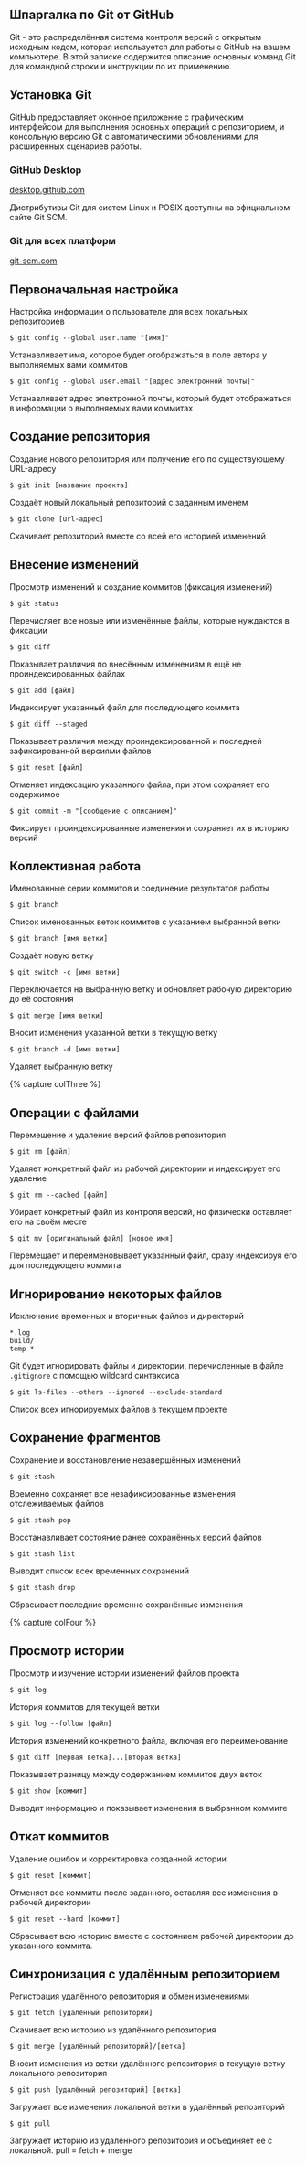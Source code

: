 ## Шпаргалка по Git от GitHub

Git - это распределённая система контроля версий с открытым исходным кодом, которая используется для работы с GitHub на вашем компьютере. В этой записке содержится описание основных команд Git для командной строки и инструкции по их применению.


## Установка Git
GitHub предоставляет оконное приложение с графическим интерфейсом для выполнения основных операций с репозиторием, и
консольную версию Git с автоматическими обновлениями для расширенных сценариев работы.

### GitHub Desktop
[desktop.github.com](https://desktop.github.com)

Дистрибутивы Git для систем Linux и POSIX доступны на официальном сайте Git SCM.

### Git для всех платформ
[git-scm.com](https://git-scm.com)

## Первоначальная настройка
Настройка информации о пользователе для всех локальных репозиториев

```$ git config --global user.name "[имя]"```

Устанавливает имя, которое будет отображаться в поле автора у выполняемых вами коммитов


```$ git config --global user.email "[адрес электронной почты]"```

Устанавливает адрес электронной почты, который будет отображаться в информации о выполняемых вами коммитах


## Создание репозитория
Создание нового репозитория или получение его по существующему URL-адресу


```$ git init [название проекта]```

Создаёт новый локальный репозиторий с заданным именем


```$ git clone [url-адрес]```

Скачивает репозиторий вместе со всей его историей изменений


## Внесение изменений
Просмотр изменений и создание коммитов (фиксация изменений)


```$ git status```

Перечисляет все новые или изменённые файлы, которые нуждаются в фиксации


```$ git diff```

Показывает различия по внесённым изменениям в ещё не проиндексированных файлах


```$ git add [файл]```

Индексирует указанный файл для последующего коммита


```$ git diff --staged```

Показывает различия между проиндексированной и последней зафиксированной версиями файлов


```$ git reset [файл]```

Отменяет индексацию указанного файла, при этом сохраняет его содержимое


```$ git commit -m "[сообщение с описанием]"```


Фиксирует проиндексированные изменения и сохраняет их в историю версий

## Коллективная работа
Именованные серии коммитов и соединение результатов работы


```$ git branch```

Список именованных веток коммитов с указанием выбранной ветки


```$ git branch [имя ветки]```

Создаёт новую ветку


```$ git switch -c [имя ветки]```

Переключается на выбранную ветку и обновляет рабочую директорию до её состояния


```$ git merge [имя ветки]```

Вносит изменения указанной ветки в текущую ветку


```$ git branch -d [имя ветки]```

Удаляет выбранную ветку


{% capture colThree %}
## Операции с файлами
Перемещение и удаление версий файлов репозитория


```$ git rm [файл]```

Удаляет конкретный файл из рабочей директории и индексирует его удаление


```$ git rm --cached [файл]```

Убирает конкретный файл из контроля версий, но физически оставляет его на своём месте


```$ git mv [оригинальный файл] [новое имя]```

Перемещает и переименовывает указанный файл, сразу индексируя его для последующего коммита

## Игнорирование некоторых файлов
Исключение временных и вторичных файлов и директорий

```
*.log
build/
temp-*
```

Git будет игнорировать файлы и директории, перечисленные в файле `.gitignore` с помощью wildcard синтаксиса


```$ git ls-files --others --ignored --exclude-standard```

Список всех игнорируемых файлов в текущем проекте

## Сохранение фрагментов
Сохранение и восстановление незавершённых изменений


```$ git stash```

Временно сохраняет все незафиксированные изменения отслеживаемых файлов


```$ git stash pop```

Восстанавливает состояние ранее сохранённых версий файлов


```$ git stash list```

Выводит список всех временных сохранений


```$ git stash drop```

Сбрасывает последние временно сохранённыe изменения

{% capture colFour %}
## Просмотр истории
Просмотр и изучение истории изменений файлов проекта


```$ git log```

История коммитов для текущей ветки


```$ git log --follow [файл]```

История изменений конкретного файла, включая его переименование


```$ git diff [первая ветка]...[вторая ветка]```

Показывает разницу между содержанием коммитов двух веток


```$ git show [коммит]```

Выводит информацию и показывает изменения в выбранном коммите

## Откат коммитов
Удаление ошибок и корректировка созданной истории


```$ git reset [коммит]```

Отменяет все коммиты после заданного, оставляя все изменения в рабочей директории


```$ git reset --hard [коммит]```

Сбрасывает всю историю вместе с состоянием рабочей директории до указанного коммита.

## Синхронизация с удалённым репозиторием
Регистрация удалённого репозитория и обмен изменениями


```$ git fetch [удалённый репозиторий]```

Скачивает всю историю из удалённого репозитория


```$ git merge [удалённый репозиторий]/[ветка]```

Вносит изменения из ветки удалённого репозитория в текущую ветку локального репозитория


```$ git push [удалённый репозиторий] [ветка]```

Загружает все изменения локальной ветки в удалённый репозиторий


```$ git pull```

Загружает историю из удалённого репозитория и объединяет её с локальной. pull = fetch + merge
